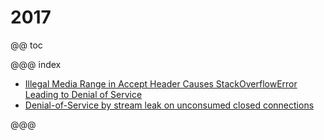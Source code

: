 # 2017

@@ toc

@@@ index

 * [Illegal Media Range in Accept Header Causes StackOverflowError Leading to Denial of Service](2017-05-03-illegal-media-range-in-accept-header-causes-stackoverflowerror.md)
 * [Denial-of-Service by stream leak on unconsumed closed connections](2017-01-23-denial-of-service-via-leak-on-unconsumed-closed-connections.md)

@@@